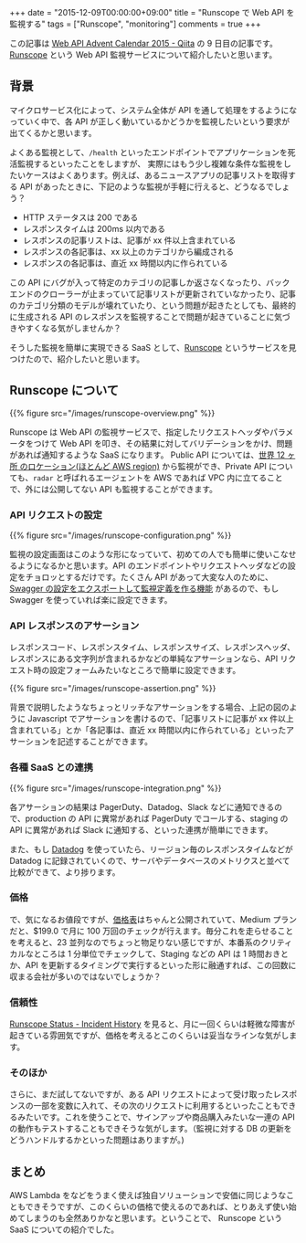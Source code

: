 +++
date = "2015-12-09T00:00:00+09:00"
title = "Runscope で Web API を監視する"
tags = ["Runscope", "monitoring"]
comments = true
+++

この記事は [Web API Advent Calendar 2015 - Qiita](http://qiita.com/advent-calendar/2015/web_api) の 9 日目の記事です。[Runscope](https://www.runscope.com/) という Web API 監視サービスについて紹介したいと思います。

<!--more-->

## 背景

マイクロサービス化によって、システム全体が API を通して処理をするようになっていく中で、各 API が正しく動いているかどうかを監視したいという要求が出てくるかと思います。

よくある監視として、`/health` といったエンドポイントでアプリケーションを死活監視するといったことをしますが、 実際にはもう少し複雑な条件な監視をしたいケースはよくあります。例えば、あるニュースアプリの記事リストを取得する API があったときに、下記のような監視が手軽に行えると、どうなるでしょう？

- HTTP ステータスは 200 である
- レスポンスタイムは 200ms 以内である
- レスポンスの記事リストは、記事が xx 件以上含まれている
- レスポンスの各記事は、xx 以上のカテゴリから編成される
- レスポンスの各記事は、直近 xx 時間以内に作られている

この API にバグが入って特定のカテゴリの記事しか返さなくなったり、バックエンドのクローラーが止まっていて記事リストが更新されていなかったり、記事のカテゴリ分類のモデルが壊れていたり、という問題が起きたとしても、最終的に生成される API のレスポンスを監視することで問題が起きていることに気づきやすくなる気がしませんか？

そうした監視を簡単に実現できる SaaS として、[Runscope](https://www.runscope.com/) というサービスを見つけたので、紹介したいと思います。

## Runscope について

{{% figure src="/images/runscope-overview.png" %}}

Runscope は Web API の監視サービスで、指定したリクエストヘッダやパラメータをつけて Web API を叩き、その結果に対してバリデーションをかけ、問題があれば通知するような SaaS になります。 Public API については、[世界 12 ヶ所 のロケーション(ほとんど AWS region)](https://www.runscope.com/docs/api-testing/locations#on-premises-agents) から監視ができ、Private API についても、`radar` と呼ばれるエージェントを AWS であれば VPC 内に立てることで、外には公開してない API も監視することができます。

### API リクエストの設定

{{% figure src="/images/runscope-configuration.png" %}}

監視の設定画面はこのような形になっていて、初めての人でも簡単に使いこなせるようになるかと思います。API のエンドポイントやリクエストヘッダなどの設定をチョロッとするだけです。たくさん API があって大変な人のために、[Swagger  の設定をエクスポートして監視定義を作る機能](http://blog.runscope.com/posts/new-import-feature-support-for-swagger-postman) があるので、もし Swagger を使っていれば楽に設定できます。

### API レスポンスのアサーション

レスポンスコード、レスポンスタイム、レスポンスサイズ、レスポンスヘッダ、レスポンスにある文字列が含まれるかなどの単純なアサーションなら、API リクエスト時の設定フォームみたいなところで簡単に設定できます。

{{% figure src="/images/runscope-assertion.png" %}}

背景で説明したようなちょっとリッチなアサーションをする場合、上記の図のように Javascript でアサーションを書けるので、「記事リストに記事が xx 件以上含まれている」とか「各記事は、直近 xx 時間以内に作られている」といったアサーションを記述することができます。

### 各種 SaaS との連携

{{% figure src="/images/runscope-integration.png" %}}

各アサーションの結果は PagerDuty、Datadog、Slack などに通知できるので、production の API に異常があれば PagerDuty でコールする、staging の API に異常があれば Slack に通知する、といった連携が簡単にできます。

また、もし [Datadog](https://www.datadoghq.com/)  を使っていたら、リージョン毎のレスポンスタイムなどが Datadog に記録されていくので、サーバやデータベースのメトリクスと並べて比較ができて、より捗ります。

### 価格

で、気になるお値段ですが、[価格表](https://www.runscope.com/pricing-and-plans)はちゃんと公開されていて、Medium プランだと、$199.0 で月に 100 万回のチェックが行えます。毎分これを走らせることを考えると、23 並列なのでちょっと物足りない感じですが、本番系のクリティカルなところは 1 分単位でチェックして、Staging などの API は 1 時間おきとか、API を更新するタイミングで実行するといった形に融通すれば、この回数に収まる会社が多いのではないでしょうか？

### 信頼性

[Runscope Status - Incident History](http://status.runscope.com/history) を見ると、月に一回くらいは軽微な障害が起きている雰囲気ですが、価格を考えるとこのくらいは妥当なラインな気がします。

### そのほか

さらに、まだ試してないですが、ある  API リクエストによって受け取ったレスポンスの一部を変数に入れて、その次のリクエストに利用するといったこともできるみたいです。これを使うことで、サインアップや商品購入みたいな一連の API の動作もテストすることもできそうな気がします。（監視に対する DB の更新をどうハンドルするかといった問題はありますが。)

## まとめ

AWS Lambda をなどをうまく使えば独自ソリューションで安価に同じようなこともできそうですが、このくらいの価格で使えるのであれば、とりあえず使い始めてしまうのも全然ありかなと思います。ということで、 Runscope という SaaS についての紹介でした。
